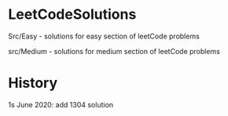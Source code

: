 # LeetCodeSolutions

Src/Easy - solutions for easy section of leetCode problems

src/Medium - solutions for medium section of leetCode problems

# History
1s June 2020: add 1304 solution
